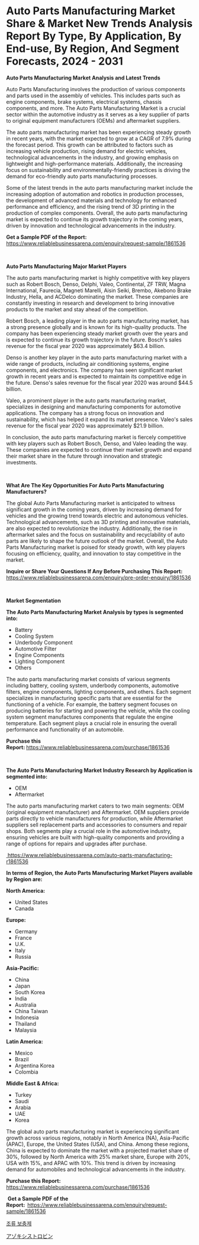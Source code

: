 <p><h1>Auto Parts Manufacturing Market Share & Market New Trends Analysis Report By Type, By Application, By End-use, By Region, And Segment Forecasts, 2024 - 2031</h1></p><p><strong>Auto Parts Manufacturing Market Analysis and Latest Trends</strong></p>
<p><p>Auto Parts Manufacturing involves the production of various components and parts used in the assembly of vehicles. This includes parts such as engine components, brake systems, electrical systems, chassis components, and more. The Auto Parts Manufacturing Market is a crucial sector within the automotive industry as it serves as a key supplier of parts to original equipment manufacturers (OEMs) and aftermarket suppliers.</p><p>The auto parts manufacturing market has been experiencing steady growth in recent years, with the market expected to grow at a CAGR of 7.9% during the forecast period. This growth can be attributed to factors such as increasing vehicle production, rising demand for electric vehicles, technological advancements in the industry, and growing emphasis on lightweight and high-performance materials. Additionally, the increasing focus on sustainability and environmentally-friendly practices is driving the demand for eco-friendly auto parts manufacturing processes.</p><p>Some of the latest trends in the auto parts manufacturing market include the increasing adoption of automation and robotics in production processes, the development of advanced materials and technology for enhanced performance and efficiency, and the rising trend of 3D printing in the production of complex components. Overall, the auto parts manufacturing market is expected to continue its growth trajectory in the coming years, driven by innovation and technological advancements in the industry.</p></p>
<p><strong>Get a Sample PDF of the Report:&nbsp;</strong> <a href="https://www.reliablebusinessarena.com/enquiry/request-sample/1861536">https://www.reliablebusinessarena.com/enquiry/request-sample/1861536</a></p>
<p>&nbsp;</p>
<p><strong>Auto Parts Manufacturing Major Market Players</strong></p>
<p><p>The auto parts manufacturing market is highly competitive with key players such as Robert Bosch, Denso, Delphi, Valeo, Continental, ZF TRW, Magna International, Faurecia, Magneti Marelli, Aisin Seiki, Brembo, Akebono Brake Industry, Hella, and ACDelco dominating the market. These companies are constantly investing in research and development to bring innovative products to the market and stay ahead of the competition.</p><p>Robert Bosch, a leading player in the auto parts manufacturing market, has a strong presence globally and is known for its high-quality products. The company has been experiencing steady market growth over the years and is expected to continue its growth trajectory in the future. Bosch's sales revenue for the fiscal year 2020 was approximately $63.4 billion.</p><p>Denso is another key player in the auto parts manufacturing market with a wide range of products, including air conditioning systems, engine components, and electronics. The company has seen significant market growth in recent years and is expected to maintain its competitive edge in the future. Denso's sales revenue for the fiscal year 2020 was around $44.5 billion.</p><p>Valeo, a prominent player in the auto parts manufacturing market, specializes in designing and manufacturing components for automotive applications. The company has a strong focus on innovation and sustainability, which has helped it expand its market presence. Valeo's sales revenue for the fiscal year 2020 was approximately $21.9 billion.</p><p>In conclusion, the auto parts manufacturing market is fiercely competitive with key players such as Robert Bosch, Denso, and Valeo leading the way. These companies are expected to continue their market growth and expand their market share in the future through innovation and strategic investments.</p></p>
<p>&nbsp;</p>
<p><strong>What Are The Key Opportunities For Auto Parts Manufacturing Manufacturers?</strong></p>
<p><p>The global Auto Parts Manufacturing market is anticipated to witness significant growth in the coming years, driven by increasing demand for vehicles and the growing trend towards electric and autonomous vehicles. Technological advancements, such as 3D printing and innovative materials, are also expected to revolutionize the industry. Additionally, the rise in aftermarket sales and the focus on sustainability and recyclability of auto parts are likely to shape the future outlook of the market. Overall, the Auto Parts Manufacturing market is poised for steady growth, with key players focusing on efficiency, quality, and innovation to stay competitive in the market.</p></p>
<p><strong>Inquire or Share Your Questions If Any Before Purchasing This Report:</strong> <a href="https://www.reliablebusinessarena.com/enquiry/pre-order-enquiry/1861536">https://www.reliablebusinessarena.com/enquiry/pre-order-enquiry/1861536</a></p>
<p>&nbsp;</p>
<p><strong>Market Segmentation</strong></p>
<p><strong>The Auto Parts Manufacturing Market Analysis by types is segmented into:</strong></p>
<p><ul><li>Battery</li><li>Cooling System</li><li>Underbody Component</li><li>Automotive Filter</li><li>Engine Components</li><li>Lighting Component</li><li>Others</li></ul></p>
<p><p>The auto parts manufacturing market consists of various segments including battery, cooling system, underbody components, automotive filters, engine components, lighting components, and others. Each segment specializes in manufacturing specific parts that are essential for the functioning of a vehicle. For example, the battery segment focuses on producing batteries for starting and powering the vehicle, while the cooling system segment manufactures components that regulate the engine temperature. Each segment plays a crucial role in ensuring the overall performance and functionality of an automobile.</p></p>
<p><strong>Purchase this Report:&nbsp;</strong><a href="https://www.reliablebusinessarena.com/purchase/1861536">https://www.reliablebusinessarena.com/purchase/1861536</a></p>
<p>&nbsp;</p>
<p><strong>The Auto Parts Manufacturing Market Industry Research by Application is segmented into:</strong></p>
<p><ul><li>OEM</li><li>Aftermarket</li></ul></p>
<p><p>The auto parts manufacturing market caters to two main segments: OEM (original equipment manufacturer) and Aftermarket. OEM suppliers provide parts directly to vehicle manufacturers for production, while Aftermarket suppliers sell replacement parts and accessories to consumers and repair shops. Both segments play a crucial role in the automotive industry, ensuring vehicles are built with high-quality components and providing a range of options for repairs and upgrades after purchase.</p></p>
<p><a href="https://www.reliablebusinessarena.com/auto-parts-manufacturing-r1861536">&nbsp;https://www.reliablebusinessarena.com/auto-parts-manufacturing-r1861536</a></p>
<p><strong>In terms of Region, the Auto Parts Manufacturing Market Players available by Region are:</strong></p>
<p>
    <p> <strong> North America: </strong>
        <ul>
            <li>United States</li>
            <li>Canada</li>
        </ul>
        </p> 
    <p> <strong> Europe: </strong>
        <ul>
            <li>Germany</li>
            <li>France</li>
            <li>U.K.</li>
            <li>Italy</li>
            <li>Russia</li>
        </ul>
        </p> 
    <p> <strong> Asia-Pacific: </strong>
        <ul>
            <li>China</li>
            <li>Japan</li>
            <li>South Korea</li>
            <li>India</li>
            <li>Australia</li>
            <li>China Taiwan</li>
            <li>Indonesia</li>
            <li>Thailand</li>
            <li>Malaysia</li>
        </ul>
        </p> 
    <p> <strong> Latin America: </strong>
        <ul>
            <li>Mexico</li>
            <li>Brazil</li>
            <li>Argentina Korea</li>
            <li>Colombia</li>
        </ul>
        </p> 
    <p> <strong> Middle East & Africa: </strong>
        <ul>
            <li>Turkey</li>
            <li>Saudi</li>
            <li>Arabia</li>
            <li>UAE</li>
            <li>Korea</li>
        </ul>
    </p>
    </p>
<p><p>The global auto parts manufacturing market is experiencing significant growth across various regions, notably in North America (NA), Asia-Pacific (APAC), Europe, the United States (USA), and China. Among these regions, China is expected to dominate the market with a projected market share of 30%, followed by North America with 25% market share, Europe with 20%, USA with 15%, and APAC with 10%. This trend is driven by increasing demand for automobiles and technological advancements in the industry.</p></p>
<p><strong>Purchase this Report: </strong><a href="https://www.reliablebusinessarena.com/purchase/1861536">https://www.reliablebusinessarena.com/purchase/1861536</a></p>
<p>&nbsp;<strong>Get a Sample PDF of the Report:&nbsp;&nbsp;</strong><a href="https://www.reliablebusinessarena.com/enquiry/request-sample/1861536">https://www.reliablebusinessarena.com/enquiry/request-sample/1861536</a></p>
<p><strong></strong></p>
<p><p><a href="https://github.com/lkwggful07722/Market-Research-Report-List-3/blob/main/91065313480.md">조류 보충제</a></p><p><a href="https://github.com/ycmtqqhvk3273/Market-Research-Report-List-3/blob/main/121618428.md">アゾキシストロビン</a></p></p>